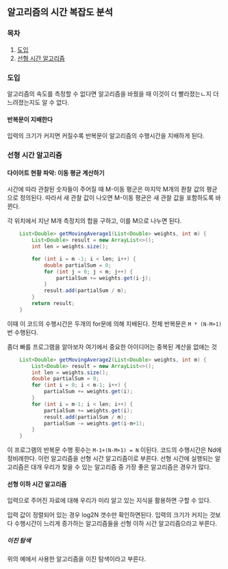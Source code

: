 ## 알고리즘의 시간 복잡도 분석

### 목차

1. [도입](#도입)
2. [선형 시간 알고리즘](#선형-시간-알고리즘)

### 도입

알고리즘의 속도를 측정할 수 없다면 알고리즘을 바꿨을 때 이것이 더 빨라졌는ㄴ지 더 느려졌는지도 알 수 없다.

#### 반복문이 지배한다

입력의 크기가 커지면 커질수록 반복문이 알고리즘의 수행시간을 지배하게 된다.

### 선형 시간 알고리즘

#### 다이어트 현황 파악: 이동 평균 계산하기

시간에 따라 관찰된 숫자들이 주어질 때 M-이동 평군은 마지막 M개의 좐찰 값의 평균으로 정의된다. 따라서 새 관찰 값이 나오면 M-이동 평균은 새 관찰 값을 포함하도록 바뀐다.

각 위치에서 지난 M개 측정치의 합을 구하고, 이를 M으로 나누면 된다.

```java
    List<Double> getMovingAverage1(List<Double> weights, int m) {
        List<Double> result = new ArrayList<>();
        int len = weights.size();

        for (int i = m -1; i < len; i++) {
            double partialSum = 0;
            for (int j = 0; j < m; j++) {
                partialSum += weights.get(i-j);
            }
            result.add(partialSum / m);
        }
        return result;
    }
```

이때 이 코드의 수행시간은 두개의 for문에 의해 지배된다. 전체 반복문은 `M * (N-M+1)` 번 수행된다.

좀더 빠를 프로그램을 알아보자 여기에서 중요한 아이디어는 중복된 계산을 없애는 것

```java
    List<Double> getMovingAverage2(List<Double> weights, int m) {
        List<Double> result = new ArrayList<>();
        int len = weights.size();
        double partialSum = 0;
        for (int i = 0; i < m-1; i++) {
            partialSum += weights.get(i);
        }
        for (int i = m-1; i < len; i++) {
            partialSum += weights.get(i);
            result.add(partialSum / m);
            partialSum -= weights.get(i-m+1);
        }
    }
```

이 프로그램의 반복문 수행 횟수는 `M-1+(N-M+1) = N` 이된다. 코드의 수행시간은 Nd에 정비례한다. 이런 알고리즘을 선형 시간 알고리즘이로 부른다. 선형 시간에 실행되는 알고리즘은 대개 우리가 찾을 수 있는 알고리즘 중 가장 좋은 알고리즘은 경우가 많다.

#### 선형 이하 시간 알고리즘

입력으로 주어진 자료에 대해 우리가 미리 알고 있는 지식을 활용하면 구할 수 있다.

입력 값이 정렬되어 있는 경우 log2N 갯수만 확인하면된다. 입력의 크기가 커지는 것보다 수행시간이 느리게 증가하는 알고리즘들을 선형 이하 시간 알고리즘으라고 부른다.

##### 이진 탐색

위의 예에서 사용한 알고리즘을 이진 탐색이라고 부른다.